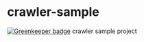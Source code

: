 # crawler-sample

[![Greenkeeper badge](https://badges.greenkeeper.io/Rukeith/sample-crawler.svg)](https://greenkeeper.io/)
crawler sample project
